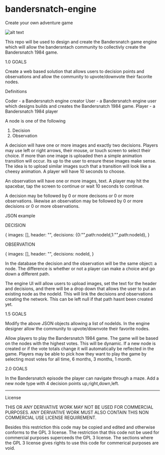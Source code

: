 # bandersnatch-engine
Create your own adventure game

![alt text](https://i.imgur.com/Nh8cTSr.png)


This repo will be used to design and create the Bandersnatch game engine which will allow the bandersntach community to collectivly create the Bandersnatch 1984 game.

1.0 GOALS

Create a web based solution that allows users to decision points and observations and allow the community to upvote/downvote their facorite nodes.

Definitions

Coder - a Bandersnatch engine creator
User - a Bandersnatch engine user which designs builds and creates the Bandersnatch 1984 game.
Player - a Bandersnatch 1984 player  

A node is one of the following

1. Decision
2. Observation

A decision will have one or more images and exactly two decisions. Players may use left or right arrows, their mouse, or touch screen to select their choice. If more than one image is uploaded then a simple animation transition will occur. Its up to the user to ensure these images make sense. The idea is to upload similar images such that a transition will look like a cheesy animation. A player will have 10 seconds to choose.

An observation will have one or more images, text. A player may hit the spacebar, tap the screen to continue or wait 10 seconds to continue.

A decision may be followed by 0 or more decisons or 0 or more observations. likewise an observation may be followed by 0 or more decisions or 0 or more observations.

JSON example

DECISION

{
images: [],
header: "",
decisions: {0:"",path:nodeId,1:"",path:nodeId},
}

OBSERVATION

{
images: [],
header: "",
decisions: nodeId,
}

In the database the decision and the observation will be the same object: a node. The difference is whether or not a player can make a choice and go down a different path.

The engine UI will allow users to upload images, set the text for the header and decisions, and there will be a drop down that allows the user to put an existing node as the nodeId. This will link the decisions and observations creating the network. This can be left null if that path hasnt been created yet. 

1.5 GOALS

Modify the above JSON objects allowing a list of nodeIds. In the engine designer allow the community to upvote/downvote their favorite nodes. 

Allow players to play the Bandersnatch 1984 game. The game will be based on the nodes with the highest votes. This will be dynamic. If a new node is created or if the vote totals change it will automatically be reflected in the game. Players may be able to pick how they want to play the game by selecting most votes for all time, 6 months, 3 months, 1 month.

2.0 GOALS

In the Bandersnatch episode the player can navigate through a maze. Add a new node type with 4 decision points up,right,down,left.



-----------
License

THIS OR ANY DERIVATIVE WORK MAY NOT BE USED FOR COMMERCIAL PURPOSES. ANY DERIVATIVE WORK MUST ALSO CONTAIN THIS NON COMMERCIAL USE LICENSE REQUIREMENT.

Besides this restriction this code may be copied and edited and otherwise conforms to the GPL 3 license.  The restriction that this code not be used for commercial purposes superceeds the GPL 3 license. The sections where the GPL 3 license gives rights to use this code for commerical purposes are void.


